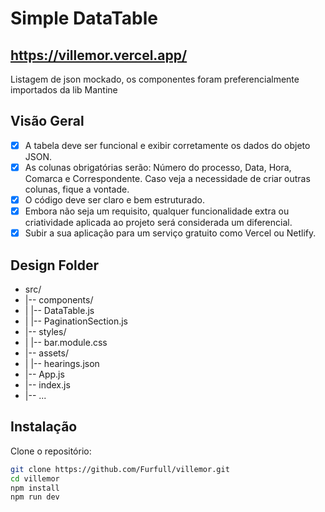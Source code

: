 # Simple DataTable

## https://villemor.vercel.app/

Listagem de json mockado, os componentes foram preferencialmente importados da lib Mantine

## Visão Geral

- [x] A tabela deve ser funcional e exibir corretamente os dados do objeto JSON.
- [x] As colunas obrigatórias serão: Número do processo, Data, Hora, Comarca e Correspondente. Caso veja a necessidade de criar outras colunas, fique a vontade.
- [x] O código deve ser claro e bem estruturado.
- [x] Embora não seja um requisito, qualquer funcionalidade extra ou criatividade aplicada ao projeto será considerada um diferencial.
- [x] Subir a sua aplicação para um serviço gratuito como Vercel ou Netlify.

## Design Folder

- src/
- |-- components/
- |   |-- DataTable.js
- |   |-- PaginationSection.js
- |-- styles/
- |   |-- bar.module.css
- |-- assets/
- |   |-- hearings.json
- |-- App.js
- |-- index.js
- |-- ...


## Instalação

Clone o repositório:

```bash
git clone https://github.com/Furfull/villemor.git
cd villemor 
npm install
npm run dev
